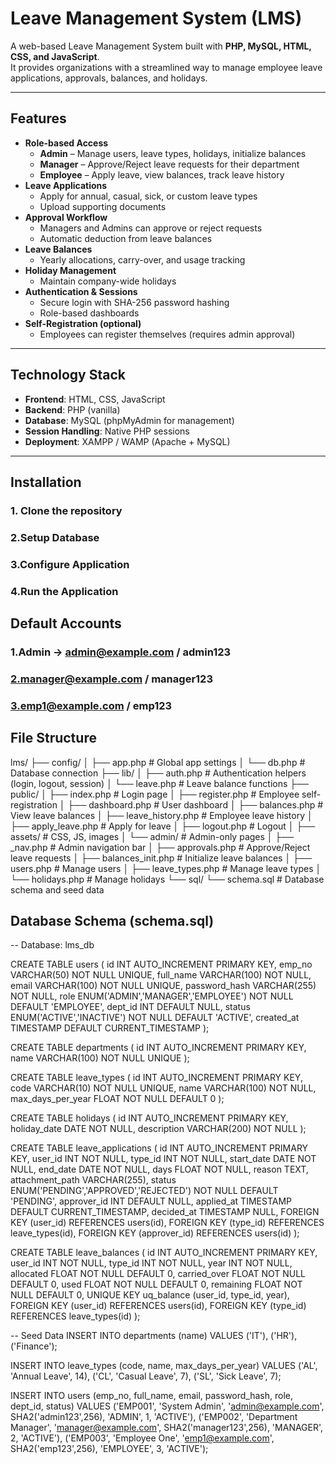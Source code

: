 # Leave Management System (LMS)

A web-based Leave Management System built with **PHP, MySQL, HTML, CSS, and JavaScript**.  
It provides organizations with a streamlined way to manage employee leave applications, approvals, balances, and holidays.

---

## Features

- **Role-based Access**
  - **Admin** – Manage users, leave types, holidays, initialize balances
  - **Manager** – Approve/Reject leave requests for their department
  - **Employee** – Apply leave, view balances, track leave history
- **Leave Applications**
  - Apply for annual, casual, sick, or custom leave types
  - Upload supporting documents
- **Approval Workflow**
  - Managers and Admins can approve or reject requests
  - Automatic deduction from leave balances
- **Leave Balances**
  - Yearly allocations, carry-over, and usage tracking
- **Holiday Management**
  - Maintain company-wide holidays
- **Authentication & Sessions**
  - Secure login with SHA-256 password hashing
  - Role-based dashboards
- **Self-Registration (optional)**
  - Employees can register themselves (requires admin approval)

---

## Technology Stack

- **Frontend**: HTML, CSS, JavaScript  
- **Backend**: PHP (vanilla)  
- **Database**: MySQL (phpMyAdmin for management)  
- **Session Handling**: Native PHP sessions  
- **Deployment**: XAMPP / WAMP (Apache + MySQL)

---

## Installation

### 1. Clone the repository
### 2.Setup Database
### 3.Configure Application
### 4.Run the Application

## Default Accounts

### 1.Admin → admin@example.com / admin123
### 2.manager@example.com / manager123
### 3.emp1@example.com / emp123

## File Structure

lms/
├── config/
│   ├── app.php            # Global app settings
│   └── db.php             # Database connection
├── lib/
│   ├── auth.php           # Authentication helpers (login, logout, session)
│   └── leave.php          # Leave balance functions
├── public/
│   ├── index.php          # Login page
│   ├── register.php       # Employee self-registration
│   ├── dashboard.php      # User dashboard
│   ├── balances.php       # View leave balances
│   ├── leave_history.php  # Employee leave history
│   ├── apply_leave.php    # Apply for leave
│   ├── logout.php         # Logout
│   ├── assets/            # CSS, JS, images
│   └── admin/             # Admin-only pages
│       ├── _nav.php           # Admin navigation bar
│       ├── approvals.php      # Approve/Reject leave requests
│       ├── balances_init.php  # Initialize leave balances
│       ├── users.php          # Manage users
│       ├── leave_types.php    # Manage leave types
│       └── holidays.php       # Manage holidays
└── sql/
    └── schema.sql         # Database schema and seed data


## Database Schema (schema.sql)

-- Database: lms_db

CREATE TABLE users (
  id INT AUTO_INCREMENT PRIMARY KEY,
  emp_no VARCHAR(50) NOT NULL UNIQUE,
  full_name VARCHAR(100) NOT NULL,
  email VARCHAR(100) NOT NULL UNIQUE,
  password_hash VARCHAR(255) NOT NULL,
  role ENUM('ADMIN','MANAGER','EMPLOYEE') NOT NULL DEFAULT 'EMPLOYEE',
  dept_id INT DEFAULT NULL,
  status ENUM('ACTIVE','INACTIVE') NOT NULL DEFAULT 'ACTIVE',
  created_at TIMESTAMP DEFAULT CURRENT_TIMESTAMP
);

CREATE TABLE departments (
  id INT AUTO_INCREMENT PRIMARY KEY,
  name VARCHAR(100) NOT NULL UNIQUE
);

CREATE TABLE leave_types (
  id INT AUTO_INCREMENT PRIMARY KEY,
  code VARCHAR(10) NOT NULL UNIQUE,
  name VARCHAR(100) NOT NULL,
  max_days_per_year FLOAT NOT NULL DEFAULT 0
);

CREATE TABLE holidays (
  id INT AUTO_INCREMENT PRIMARY KEY,
  holiday_date DATE NOT NULL,
  description VARCHAR(200) NOT NULL
);

CREATE TABLE leave_applications (
  id INT AUTO_INCREMENT PRIMARY KEY,
  user_id INT NOT NULL,
  type_id INT NOT NULL,
  start_date DATE NOT NULL,
  end_date DATE NOT NULL,
  days FLOAT NOT NULL,
  reason TEXT,
  attachment_path VARCHAR(255),
  status ENUM('PENDING','APPROVED','REJECTED') NOT NULL DEFAULT 'PENDING',
  approver_id INT DEFAULT NULL,
  applied_at TIMESTAMP DEFAULT CURRENT_TIMESTAMP,
  decided_at TIMESTAMP NULL,
  FOREIGN KEY (user_id) REFERENCES users(id),
  FOREIGN KEY (type_id) REFERENCES leave_types(id),
  FOREIGN KEY (approver_id) REFERENCES users(id)
);

CREATE TABLE leave_balances (
  id INT AUTO_INCREMENT PRIMARY KEY,
  user_id INT NOT NULL,
  type_id INT NOT NULL,
  year INT NOT NULL,
  allocated FLOAT NOT NULL DEFAULT 0,
  carried_over FLOAT NOT NULL DEFAULT 0,
  used FLOAT NOT NULL DEFAULT 0,
  remaining FLOAT NOT NULL DEFAULT 0,
  UNIQUE KEY uq_balance (user_id, type_id, year),
  FOREIGN KEY (user_id) REFERENCES users(id),
  FOREIGN KEY (type_id) REFERENCES leave_types(id)
);

-- Seed Data
INSERT INTO departments (name) VALUES ('IT'), ('HR'), ('Finance');

INSERT INTO leave_types (code, name, max_days_per_year) VALUES
('AL', 'Annual Leave', 14),
('CL', 'Casual Leave', 7),
('SL', 'Sick Leave', 7);

INSERT INTO users (emp_no, full_name, email, password_hash, role, dept_id, status) VALUES
('EMP001', 'System Admin', 'admin@example.com', SHA2('admin123',256), 'ADMIN', 1, 'ACTIVE'),
('EMP002', 'Department Manager', 'manager@example.com', SHA2('manager123',256), 'MANAGER', 2, 'ACTIVE'),
('EMP003', 'Employee One', 'emp1@example.com', SHA2('emp123',256), 'EMPLOYEE', 3, 'ACTIVE');


